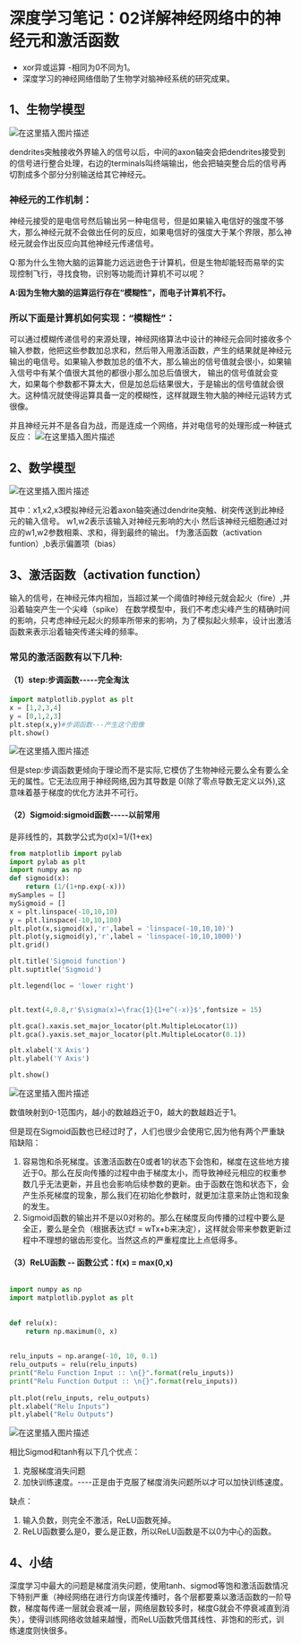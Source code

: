 # 深度学习笔记：02详解神经网络中的神经元和激活函数
- xor异或运算 -相同为0不同为1。
- 深度学习的神经网络借助了生物学对脑神经系统的研究成果。

## 1、生物学模型
![在这里插入图片描述](https://img-blog.csdnimg.cn/d886f7c931374c3eae63b3ad4b7ace3f.png?x-oss-process=image/watermark,type_d3F5LXplbmhlaQ,shadow_50,text_Q1NETiBAWHUyOTU0MTk1Nzg=,size_20,color_FFFFFF,t_70,g_se,x_16#pic_center)

dendrites突触接收外界输入的信号以后，中间的axon轴突会把dendrites接受到的信号进行整合处理，右边的terminals叫终端输出，他会把轴突整合后的信号再切割成多个部分分别输送给其它神经元。

### 神经元的工作机制：

神经元接受的是电信号然后输出另一种电信号，但是如果输入电信好的强度不够大，那么神经元就不会做出任何的反应，如果电信好的强度大于某个界限，那么神经元就会作出反应向其他神经元传递信号。

Q:那为什么生物大脑的运算能力远远逊色于计算机，但是生物却能轻而易举的实现控制飞行，寻找食物，识别等功能而计算机不可以呢？

**A:因为生物大脑的运算运行存在“模糊性”，而电子计算机不行。**
### 所以下面是计算机如何实现：“模糊性”：
可以通过模糊传递信号的来源处理，神经网络算法中设计的神经元会同时接收多个输入参数，他把这些参数加总求和，然后带入用激活函数，产生的结果就是神经元输出的电信号。如果输入参数加总的值不大，那么输出的信号值就会很小，如果输入信号中有某个值很大其他的都很小那么加总后值很大， 输出的信号值就会变大，如果每个参数都不算太大，但是加总后结果很大，于是输出的信号值就会很大。这种情况就使得运算具备一定的模糊性，这样就跟生物大脑的神经元运转方式很像。

并且神经元并不是各自为战，而是连成一个网络，并对电信号的处理形成一种链式反应：
![在这里插入图片描述](https://img-blog.csdnimg.cn/0dc0abc775434f1bba1b2c8305e09cd6.png?x-oss-process=image/watermark,type_d3F5LXplbmhlaQ,shadow_50,text_Q1NETiBAWHUyOTU0MTk1Nzg=,size_19,color_FFFFFF,t_70,g_se,x_16#pic_center)


## 2、数学模型

![在这里插入图片描述](https://img-blog.csdnimg.cn/c3a25b62ada54a23a921e9c9129cbac1.png?x-oss-process=image/watermark,type_d3F5LXplbmhlaQ,shadow_50,text_Q1NETiBAWHUyOTU0MTk1Nzg=,size_18,color_FFFFFF,t_70,g_se,x_16#pic_center)


其中：x1,x2,x3模拟神经元沿着axon轴突通过dendrite突触、树突传送到此神经元的输入信号。
w1,w2表示该输入对神经元影响的大小
然后该神经元细胞通过对应的w1,w2参数相乘、求和，得到最终的输出。
f为激活函数（activation funtion）,b表示偏置项（bias）

## 3、激活函数（activation function）

输入的信号，在神经元体内相加，当超过某一个阈值时神经元就会起火（fire）,并沿着轴突产生一个尖峰（spike） 在数学模型中，我们不考虑尖峰产生的精确时间的影响，只考虑神经元起火的频率所带来的影响，为了模拟起火频率，设计出激活函数来表示沿着轴突传递尖峰的频率。

### 常见的激活函数有以下几种:
#### （1）step:步调函数-----完全淘汰
```python
import matplotlib.pyplot as plt
x = [1,2,3,4]
y = [0,1,2,3]
plt.step(x,y)#步调函数---产生这个图像
plt.show()
```
![在这里插入图片描述](https://img-blog.csdnimg.cn/f5470e5f4fa5495db19da7ab7cfe5ae3.png?x-oss-process=image/watermark,type_d3F5LXplbmhlaQ,shadow_50,text_Q1NETiBAWHUyOTU0MTk1Nzg=,size_10,color_FFFFFF,t_70,g_se,x_16#pic_center)


但是step:步调函数更倾向于理论而不是实际,它模仿了生物神经元要么全有要么全无的属性。它无法应用于神经网络,因为其导数是 0(除了零点导数无定义以外),这意味着基于梯度的优化方法并不可行。

#### （2）Sigmoid:sigmoid函数-----以前常用
是非线性的，其数学公式为σ(x)=1/(1+ex)
```python
from matplotlib import pylab
import pylab as plt
import numpy as np
def sigmoid(x):
    return (1/(1+np.exp(-x)))
mySamples = []
mySigmoid = []
x = plt.linspace(-10,10,10)
y = plt.linspace(-10,10,100)
plt.plot(x,sigmoid(x),'r',label = 'linspace(-10,10,10)')
plt.plot(y,sigmoid(y),'r',label = 'linspace(-10,10,1000)')
plt.grid()

plt.title('Sigmoid function')
plt.suptitle('Sigmoid')

plt.legend(loc = 'lower right')


plt.text(4,0.8,r'$\sigma(x)=\frac{1}{1+e^(-x)}$',fontsize = 15)

plt.gca().xaxis.set_major_locator(plt.MultipleLocator(1))
plt.gca().yaxis.set_major_locator(plt.MultipleLocator(0.1))

plt.xlabel('X Axis')
plt.ylabel('Y Axis')

plt.show()
```

![在这里插入图片描述](https://img-blog.csdnimg.cn/a9fc1da2ae52485585c1922ffa9be685.png?x-oss-process=image/watermark,type_d3F5LXplbmhlaQ,shadow_50,text_Q1NETiBAWHUyOTU0MTk1Nzg=,size_11,color_FFFFFF,t_70,g_se,x_16#pic_center)


数值映射到0-1范围内，越小的数越趋近于0，越大的数越趋近于1。

但是现在Sigmoid函数也已经过时了，人们也很少会使用它,因为他有两个严重缺陷缺陷：

1. 容易饱和杀死梯度。该激活函数在0或者1的状态下会饱和，梯度在这些地方接近于0。那么在反向传播的过程中由于梯度太小，而导致神经元相应的权重参数几乎无法更新，并且也会影响后续参数的更新。由于函数在饱和状态下，会产生杀死梯度的现象，那么我们在初始化参数时，就更加注意来防止饱和现象的发生。
2. Sigmoid函数的输出并不是以0对称的。那么在梯度反向传播的过程中要么是全正，要么是全负（根据表达式f = wTx+b来决定），这样就会带来参数更新过程中不理想的锯齿形变化。当然这点的严重程度比上点低得多。

#### （3）ReLU函数 -- 函数公式：f(x) = max(0,x)

```python

import numpy as np
import matplotlib.pyplot as plt
 
 
def relu(x):
    return np.maximum(0, x)
 
 
relu_inputs = np.arange(-10, 10, 0.1)
relu_outputs = relu(relu_inputs)
print("Relu Function Input :: \n{}".format(relu_inputs))
print("Relu Function Output :: \n{}".format(relu_inputs))
 
plt.plot(relu_inputs, relu_outputs)
plt.xlabel("Relu Inputs")
plt.ylabel("Relu Outputs")

```

![在这里插入图片描述](https://img-blog.csdnimg.cn/4ae5a55f0bf84c3c88862d64895a9673.png?x-oss-process=image/watermark,type_d3F5LXplbmhlaQ,shadow_50,text_Q1NETiBAWHUyOTU0MTk1Nzg=,size_10,color_FFFFFF,t_70,g_se,x_16#pic_center)

相比Sigmod和tanh有以下几个优点：
1. 克服梯度消失问题
2. 加快训练速度。----正是由于克服了梯度消失问题所以才可以加快训练速度。

缺点：
1. 输入负数，则完全不激活，ReLU函数死掉。
2. ReLU函数要么是0，要么是正数，所以ReLU函数是不以0为中心的函数。
   
## 4、小结
深度学习中最大的问题是梯度消失问题，使用tanh、sigmod等饱和激活函数情况下特别严重（神经网络在进行方向误差传播时，各个层都要乘以激活函数的一阶导数，梯度每传递一层就会衰减一层，网络层数较多时，梯度G就会不停衰减直到消失），使得训练网络收敛越来越慢，而ReLU函数凭借其线性、非饱和的形式，训练速度则快很多。
